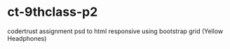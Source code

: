 # ct-9thclass-p2
codertrust assignment psd to html responsive using bootstrap grid (Yellow Headphones)
